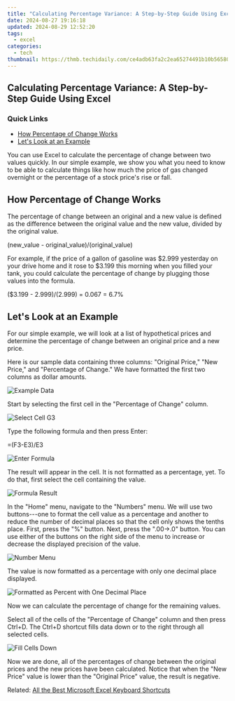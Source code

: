 ```yaml
---
title: "Calculating Percentage Variance: A Step-by-Step Guide Using Excel"
date: 2024-08-27 19:16:18
updated: 2024-08-29 12:52:20
tags:
  - excel
categories:
  - tech
thumbnail: https://thmb.techidaily.com/ce4adb63fa2c2ea65274491b10b565805f9f069cb38a9de890519fca2ccb2732.jpg
---
```


## Calculating Percentage Variance: A Step-by-Step Guide Using Excel

### Quick Links

* [How Percentage of Change Works](https://facebook-record-videos.techidaily.com/new-the-10-best-iphone-and-android-apps-to-make-into-videos/)
* [Let's Look at an Example](https://some-techniques.techidaily.com/in-2024-fish-tastic-top-5-action-cameras-for-catch/)

 You can use Excel to calculate the percentage of change between two values quickly. In our simple example, we show you what you need to know to be able to calculate things like how much the price of gas changed overnight or the percentage of a stock price's rise or fall.

##  How Percentage of Change Works

 The percentage of change between an original and a new value is defined as the difference between the original value and the new value, divided by the original value.

(new_value - original_value)/(original_value)

 For example, if the price of a gallon of gasoline was $2.999 yesterday on your drive home and it rose to $3.199 this morning when you filled your tank, you could calculate the percentage of change by plugging those values into the formula.

($3.199 - $2.999)/($2.999) = 0.067 = 6.7%

##  Let's Look at an Example

 For our simple example, we will look at a list of hypothetical prices and determine the percentage of change between an original price and a new price.

 Here is our sample data containing three columns: "Original Price," "New Price," and "Percentage of Change." We have formatted the first two columns as dollar amounts.

![Example Data](https://static1.howtogeekimages.com/wordpress/wp-content/uploads/2019/02/excel-percent-of-change-001.png) 

 Start by selecting the first cell in the "Percentage of Change" column.

![Select Cell G3](https://static1.howtogeekimages.com/wordpress/wp-content/uploads/2019/02/excel-percent-of-change-002.png) 

 Type the following formula and then press Enter:

=(F3-E3)/E3

![Enter Formula](https://static1.howtogeekimages.com/wordpress/wp-content/uploads/2019/02/excel-percent-of-change-003.png) 

 The result will appear in the cell. It is not formatted as a percentage, yet. To do that, first select the cell containing the value.

![Formula Result](https://static1.howtogeekimages.com/wordpress/wp-content/uploads/2019/02/excel-percent-of-change-004.png) 

 In the "Home" menu, navigate to the "Numbers" menu. We will use two buttons---one to format the cell value as a percentage and another to reduce the number of decimal places so that the cell only shows the tenths place. First, press the "%" button. Next, press the ".00->.0" button. You can use either of the buttons on the right side of the menu to increase or decrease the displayed precision of the value.

![Number Menu](https://static1.howtogeekimages.com/wordpress/wp-content/uploads/2019/02/excel-percent-of-change-005.png) 

 The value is now formatted as a percentage with only one decimal place displayed.

![Formatted as Percent with One Decimal Place](https://static1.howtogeekimages.com/wordpress/wp-content/uploads/2019/02/excel-percent-of-change-006.png) 

 Now we can calculate the percentage of change for the remaining values.

 Select all of the cells of the "Percentage of Change" column and then press Ctrl+D. The Ctrl+D shortcut fills data down or to the right through all selected cells.

![Fill Cells Down](https://static1.howtogeekimages.com/wordpress/wp-content/uploads/2019/02/excel-percent-of-change-007.png) 

 Now we are done, all of the percentages of change between the original prices and the new prices have been calculated. Notice that when the "New Price" value is lower than the "Original Price" value, the result is negative.

Related: [All the Best Microsoft Excel Keyboard Shortcuts](https://eaxpv-info.techidaily.com/updated-2024-approved-high-definition-ready-enabling-av1-on-youtube/)

<ins class="adsbygoogle"
     style="display:block"
     data-ad-format="autorelaxed"
     data-ad-client="ca-pub-7571918770474297"
     data-ad-slot="1223367746"></ins>



<ins class="adsbygoogle"
     style="display:block"
     data-ad-client="ca-pub-7571918770474297"
     data-ad-slot="8358498916"
     data-ad-format="auto"
     data-full-width-responsive="true"></ins>
